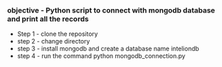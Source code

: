 <h3>objective - Python script to connect with mongodb database and print all the records </h3>
<ul>
<li>Step 1 - clone the repository</li>
<li>step 2 - change directory</li>
<li>step 3 - install mongodb and create a database name inteliondb</li>
<li>step 4 -  run the command python mongodb_connection.py</li>
</ul>
